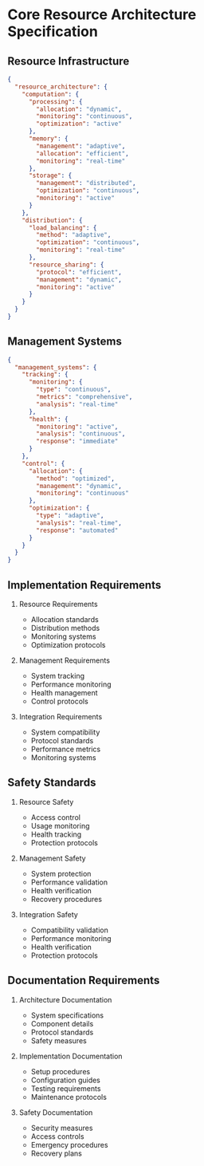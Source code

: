 # Core Resource Architecture Specification

## Resource Infrastructure

```json
{
  "resource_architecture": {
    "computation": {
      "processing": {
        "allocation": "dynamic",
        "monitoring": "continuous",
        "optimization": "active"
      },
      "memory": {
        "management": "adaptive",
        "allocation": "efficient",
        "monitoring": "real-time"
      },
      "storage": {
        "management": "distributed",
        "optimization": "continuous",
        "monitoring": "active"
      }
    },
    "distribution": {
      "load_balancing": {
        "method": "adaptive",
        "optimization": "continuous",
        "monitoring": "real-time"
      },
      "resource_sharing": {
        "protocol": "efficient",
        "management": "dynamic",
        "monitoring": "active"
      }
    }
  }
}
```

## Management Systems

```json
{
  "management_systems": {
    "tracking": {
      "monitoring": {
        "type": "continuous",
        "metrics": "comprehensive",
        "analysis": "real-time"
      },
      "health": {
        "monitoring": "active",
        "analysis": "continuous",
        "response": "immediate"
      }
    },
    "control": {
      "allocation": {
        "method": "optimized",
        "management": "dynamic",
        "monitoring": "continuous"
      },
      "optimization": {
        "type": "adaptive",
        "analysis": "real-time",
        "response": "automated"
      }
    }
  }
}
```

## Implementation Requirements

1. Resource Requirements
   - Allocation standards
   - Distribution methods
   - Monitoring systems
   - Optimization protocols

2. Management Requirements
   - System tracking
   - Performance monitoring
   - Health management
   - Control protocols

3. Integration Requirements
   - System compatibility
   - Protocol standards
   - Performance metrics
   - Monitoring systems

## Safety Standards

1. Resource Safety
   - Access control
   - Usage monitoring
   - Health tracking
   - Protection protocols

2. Management Safety
   - System protection
   - Performance validation
   - Health verification
   - Recovery procedures

3. Integration Safety
   - Compatibility validation
   - Performance monitoring
   - Health verification
   - Protection protocols

## Documentation Requirements

1. Architecture Documentation
   - System specifications
   - Component details
   - Protocol standards
   - Safety measures

2. Implementation Documentation
   - Setup procedures
   - Configuration guides
   - Testing requirements
   - Maintenance protocols

3. Safety Documentation
   - Security measures
   - Access controls
   - Emergency procedures
   - Recovery plans